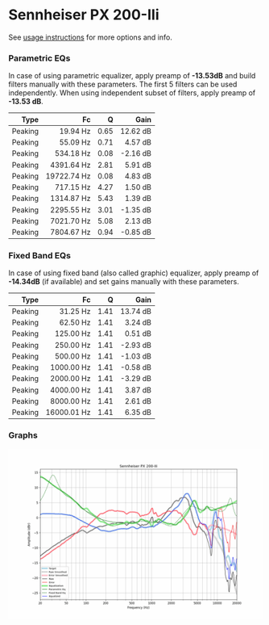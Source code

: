 # Sennheiser PX 200-IIi
See [usage instructions](https://github.com/jaakkopasanen/AutoEq#usage) for more options and info.

### Parametric EQs
In case of using parametric equalizer, apply preamp of **-13.53dB** and build filters manually
with these parameters. The first 5 filters can be used independently.
When using independent subset of filters, apply preamp of **-13.53 dB**.

| Type    | Fc          |    Q | Gain     |
|--------:|------------:|-----:|---------:|
| Peaking | 19.94 Hz    | 0.65 | 12.62 dB |
| Peaking | 55.09 Hz    | 0.71 | 4.57 dB  |
| Peaking | 534.18 Hz   | 0.08 | -2.16 dB |
| Peaking | 4391.64 Hz  | 2.81 | 5.91 dB  |
| Peaking | 19722.74 Hz | 0.08 | 4.83 dB  |
| Peaking | 717.15 Hz   | 4.27 | 1.50 dB  |
| Peaking | 1314.87 Hz  | 5.43 | 1.39 dB  |
| Peaking | 2295.55 Hz  | 3.01 | -1.35 dB |
| Peaking | 7021.70 Hz  | 5.08 | 2.13 dB  |
| Peaking | 7804.67 Hz  | 0.94 | -0.85 dB |

### Fixed Band EQs
In case of using fixed band (also called graphic) equalizer, apply preamp of **-14.34dB**
(if available) and set gains manually with these parameters.

| Type    | Fc          |    Q | Gain     |
|--------:|------------:|-----:|---------:|
| Peaking | 31.25 Hz    | 1.41 | 13.74 dB |
| Peaking | 62.50 Hz    | 1.41 | 3.24 dB  |
| Peaking | 125.00 Hz   | 1.41 | 0.51 dB  |
| Peaking | 250.00 Hz   | 1.41 | -2.93 dB |
| Peaking | 500.00 Hz   | 1.41 | -1.03 dB |
| Peaking | 1000.00 Hz  | 1.41 | -0.58 dB |
| Peaking | 2000.00 Hz  | 1.41 | -3.29 dB |
| Peaking | 4000.00 Hz  | 1.41 | 3.87 dB  |
| Peaking | 8000.00 Hz  | 1.41 | 2.61 dB  |
| Peaking | 16000.01 Hz | 1.41 | 6.35 dB  |

### Graphs
![](./Sennheiser%20PX%20200-IIi.png)